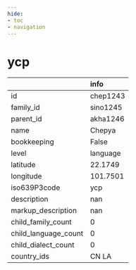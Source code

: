 ```yaml
---
hide:
- toc
- navigation
---
```

# ycp
|                      | info     |
|:---------------------|:---------|
| id                   | chep1243 |
| family_id            | sino1245 |
| parent_id            | akha1246 |
| name                 | Chepya   |
| bookkeeping          | False    |
| level                | language |
| latitude             | 22.1749  |
| longitude            | 101.7501 |
| iso639P3code         | ycp      |
| description          | nan      |
| markup_description   | nan      |
| child_family_count   | 0        |
| child_language_count | 0        |
| child_dialect_count  | 0        |
| country_ids          | CN LA    |